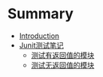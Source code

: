 # Summary

* [Introduction](README.md)
* [Junit测试笔记](JunitNotes/README.md)
    * [测试有返回值的模块](JunitNotes/testObjModule.md)
    * [测试无返回值的模块](JunitNotes/testVoidModule.md)

